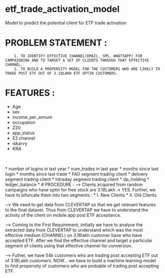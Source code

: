 # etf_trade_activation_model
Model to predict the potential client for ETF trade activation

# PROBLEM STATEMENT :
        1. TO IDENTIFY EFFECTIVE CHANNEL(EMAIL, SMS, WHATSAPP) FOR CAMPAIGNING AND TO TARGET A SET OF CLIENTS THROUGH THAT EFFECTIVE CHANNEL.
        2. TO BUILD A PROPENSITY MODEL FOR THE CUSTOMERS WHO ARE LIKELY TO TRADE POST ETF OUT OF 3.18LAKH ETF OPTIN CUSTOMERS.

# FEATURES :
* Age
* sex
* income_per_annum
* occupation
* Z20
* app_status
* E2 channel
* iskarvy
* KRA
<br>
<br>
* number of logins in last year
* num_trades in last year
* months since last login
* months since last trade
* FAO segment trading client
* delivery segment trading client
* intraday segment trading client
* dp_holding
* ledger_balance
* 
# PROCEDURE :
-->  Clients acquired from random campaigns who have optin for free stock are 3.18Lakh -> YES. Further, we have to bifurcate them into two segments :
  * I. New Clients
  * II. Old Clients

--> We need to get data from CLEVERTAP so that we get relevant features to the final dataset. Thus from CLEVERTAP we have to understand the activity of the client
    on mobile app post ETF acceptance.

--> Coming to the First Requirement, initially we have to analyse the extracted data from CLEVERTAP to understand which was the most effective medium (CHANNEL)
    on 3.18lakh customer base who have accepted ETF. After we find the effective channel and target a particular segment of clients using that effective
    channel for conversion.
    
--> Futher, we have 54k customers who are trading post accepting ETF out of 3.18Lakh customers. NOW... we have to build a machine learning model to find propensity
    of customers who are probable of trading post accepting ETF.








